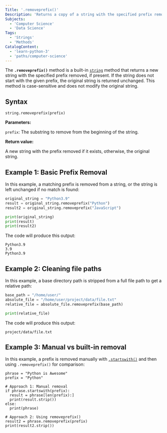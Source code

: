 ```yaml
---
Title: '.removeprefix()'
Description: 'Returns a copy of a string with the specified prefix removed, if present.'
Subjects:
  - 'Computer Science'
  - 'Data Science'
Tags:
  - 'Strings'
  - 'Methods'
CatalogContent:
  - 'learn-python-3'
  - 'paths/computer-science'
---
```


The **`.removeprefix()`** method is a built-in [`string`](https://www.codecademy.com/resources/docs/python/strings) method that returns a new string with the specified prefix removed, if present. If the string does not start with the given prefix, the original string is returned unchanged. This method is case-sensitive and does not modify the original string.

## Syntax

```pseudo
string.removeprefix(prefix)
```

**Parameters:**

`prefix`: The substring to remove from the beginning of the string.

**Return value:**

A new string with the prefix removed if it exists, otherwise, the original string.

## Example 1: Basic Prefix Removal

In this example, a matching prefix is removed from a string, or the string is left unchanged if no match is found:

```py
original_string = "Python3.9"
result = original_string.removeprefix("Python")
result2 = original_string.removeprefix("JavaScript")

print(original_string)
print(result)
print(result2)
```

The code will produce this output:

```shell
Python3.9
3.9
Python3.9
```

## Example 2: Cleaning file paths

In this example, a base directory path is stripped from a full file path to get a relative path:

```py
base_path = "/home/user/"
absolute_file = "/home/user/project/data/file.txt"
relative_file = absolute_file.removeprefix(base_path)

print(relative_file)
```

The code will produce this output:

```shell
project/data/file.txt
```

## Example 3: Manual vs built-in removal

In this example, a prefix is removed manually with [`.startswith()`](https://www.codecademy.com/resources/docs/python/strings/startswith) and then using `.removeprefix()` for comparison:

```codebyte/python
phrase = "Python is Awesome"
prefix = "Python"

# Approach 1: Manual removal
if phrase.startswith(prefix):
  result = phrase[len(prefix):]
  print(result.strip())
else:
  print(phrase)

# Approach 2: Using removeprefix()
result2 = phrase.removeprefix(prefix)
print(result2.strip())
```
